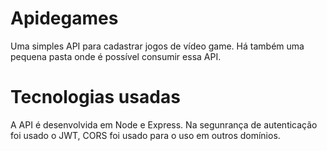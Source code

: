 # Apidegames

Uma simples API para cadastrar jogos de vídeo game. 
Há também uma pequena pasta onde é possível consumir essa API.

# Tecnologias usadas

A API é desenvolvida em Node e Express.
Na segunrança de autenticação foi usado o JWT, CORS foi usado para o uso em outros domínios.
